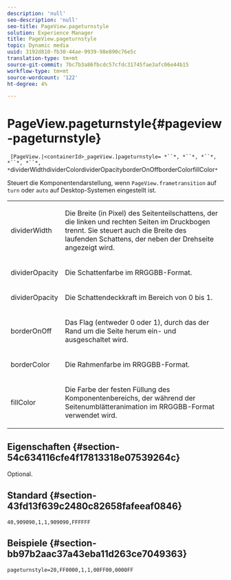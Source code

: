 ```yaml
---
description: 'null'
seo-description: 'null'
seo-title: PageView.pageturnstyle
solution: Experience Manager
title: PageView.pageturnstyle
topic: Dynamic media
uuid: 3192d810-fb30-44ae-9939-98e890c76e5c
translation-type: tm+mt
source-git-commit: 7bc7b3a86fbcdc57cfdc31745fae3afc06e44b15
workflow-type: tm+mt
source-wordcount: '122'
ht-degree: 4%

---
```



# PageView.pageturnstyle{#pageview-pageturnstyle}

` [PageView.|<containerId>_pageView.]pageturnstyle= *``*, *``*, *``*, *``*, *``*, *`dividerWidthdividerColordividerOpacityborderOnOffborderColorfillColor`*`

Steuert die Komponentendarstellung, wenn `PageView.frametransition` auf `turn` oder `auto` auf Desktop-Systemen eingestellt ist.

<table id="table_A8CDA1AE2680402A99BCD5DD371B225F"> 
 <tbody> 
  <tr> 
   <td colname="col1"> <p> <span class="codeph"><span class="varname"> dividerWidth</span></span> </p> </td> 
   <td colname="col2"> <p> Die Breite (in Pixel) des Seitenteilschattens, der die linken und rechten Seiten im Druckbogen trennt. Sie steuert auch die Breite des laufenden Schattens, der neben der Drehseite angezeigt wird. </p> </td> 
  </tr> 
  <tr> 
   <td colname="col1"> <p><span class="codeph"><span class="varname"> dividerOpacity</span></span> </p> </td> 
   <td colname="col2"> <p> Die Schattenfarbe im RRGGBB-Format. </p> </td> 
  </tr> 
  <tr> 
   <td colname="col1"> <p><span class="codeph"><span class="varname"> dividerOpacity</span></span> </p> </td> 
   <td colname="col2"> <p>Die Schattendeckkraft im Bereich von <span class="codeph"> 0</span> bis <span class="codeph"> 1</span>. </p> </td> 
  </tr> 
  <tr> 
   <td colname="col1"> <p><span class="codeph"><span class="varname"> borderOnOff</span></span> </p> </td> 
   <td colname="col2"> <p> Das Flag (entweder <span class="codeph"> 0</span> oder <span class="codeph"> 1</span>), durch das der Rand um die Seite herum ein- und ausgeschaltet wird. </p> </td> 
  </tr> 
  <tr> 
   <td colname="col1"> <p><span class="codeph"><span class="varname"> borderColor</span></span> </p> </td> 
   <td colname="col2"> <p> Die Rahmenfarbe im RRGGBB-Format. </p> </td> 
  </tr> 
  <tr> 
   <td colname="col1"> <p><span class="codeph"><span class="varname"> fillColor</span></span> </p> </td> 
   <td colname="col2"> <p> Die Farbe der festen Füllung des Komponentenbereichs, der während der Seitenumblätteranimation im RRGGBB-Format verwendet wird. </p> </td> 
  </tr> 
 </tbody> 
</table>

## Eigenschaften {#section-54c634116cfe4f17813318e07539264c}

Optional.

## Standard {#section-43fd13f639c2480c82658fafeeaf0846}

`40,909090,1,1,909090,FFFFFF`

## Beispiele {#section-bb97b2aac37a43eba11d263ce7049363}

`pageturnstyle=20,FF0000,1,1,00FF00,0000FF`
